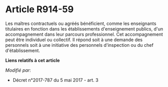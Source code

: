 # Article R914-59

Les maîtres contractuels ou agréés bénéficient, comme les enseignants titulaires en fonction dans les établissements
d'enseignement publics, d'un accompagnement dans leur parcours professionnel. Cet accompagnement peut être individuel ou
collectif. Il répond soit à une demande des personnels soit à une initiative des personnels d'inspection ou du chef
d'établissement.

**Liens relatifs à cet article**

_Modifié par_:

  - Décret n°2017-787 du 5 mai 2017 - art. 3
